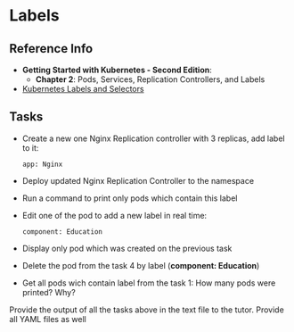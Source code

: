 # Labels

## Reference Info

* **Getting Started with Kubernetes - Second Edition**:
    * **Chapter 2**: Pods, Services, Replication Controllers, and Labels
* [Kubernetes Labels and Selectors](https://kubernetes.io/docs/concepts/overview/working-with-objects/labels/)

## Tasks

* Create a new one Nginx Replication controller with 3 replicas, add label to it: 

  ```
  app: Nginx
  ```

* Deploy updated Nginx Replication Controller to the namespace
* Run a command to print only pods which contain this label
* Edit one of the pod to add a new label in real time:

  ```
  component: Education
  ```

* Display only pod which was created on the previous task
* Delete the pod from the task 4 by label (**component: Education**)
* Get all pods wich contain label from the task 1: How many pods were printed? Why?

Provide the output of all the tasks above in the text file to the tutor. Provide all YAML files as well